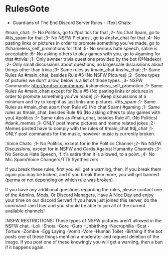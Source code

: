 # RulesGote
- Guardians of The End Discord Server Rules -
 :Text Chats:
 
 #main_chat:
  ;1- No Politics, go to #politics for that
  ;2- No Chat Spam, go to #tts_spam for that
  ;3- No NSFW Pictures , go to #nsfw_chat for that
  ;4- No pasting links or pictures in order to promote something you've made, go to #shameless_self_promotions for that
  ;5- No serious hate speech, satire is acceptable
  ;6- No asking others to play games with you, go to #gaming for that
 #trivia:
  ;1- Only awnser trivia questions provided by the bot (@Nadeko)
  ;2- Only small discussions about questions, no largescale discussions about things other than trivia
  ;3- Same rules as #main_chat
 #nsfw_chat:
  ;1- Same Rules As #main_chat, besides Rule #3 (No NSFW Pictures)
  ;2- Some types of pictures we don't allow, below is a list of those types.
  ;3- NSFW Commands: http://prntscr.com/bmrosi
 #shameless_self_promotion
  ;1- Same Rules As #main_chatt except for Rule #5 (No pasting links or pictures in order to promote something you've made)
  ;2- Keep discussions at a minimum and try to keep it as just links and pictures.
 #tts_spam
  ;1- Same Rules as #main_chat apart from Rule #2 (No chat Spam)
 #gaming
  ;1- Same rules as #main_chat, besides Rule #6 (No asking others to play games with you)
 #politics
  ;1- Same rules as #main_chat, besides Rule #1, (No Politics)
 #dank_memes
  ;1- ONLY post meme pictures and meme related jokes
  ;2- Memes posted have to comply with the rules of #main_chat
 #dj_chat
  ;1- ONLY post commands for the music, however music is currently broken.
 
 :Voice Chats:
  ;1- No Politics, except for in the Politics Channel
  ;2- No NSFW Discussions, except for in NSFW and Cards Against Humanity Channels
  ;3- No Serious Hate Speech, if it's satire than it is allowed, to a point.
  ;4- No Mic Spam/Voice Changers/TTS Synthesizers

If you break these rules, first you will get a warning, then, if you break them again you may be kicked, and if you break them more, you will get banned (perma or not depending on which rule was broken)

If you have any additional questions regarding the rules, please contact one of the Admins, Mods, Or Discord Managers, Have A Nice Day and enjoy your time on our discord Server! If you have just joined this server, do the command .iam User and you should be able to join all of the current available channels!


 :NSFW RESTRICTIONS:
These types of NSFW pictures aren't allowed in the NSFW chat.
-Loli
-Shota
-Gore
-Guro
-Unbirthing
-Necrophilia
-Scat
-Torture
-Zombie
-Egg Laying
-Vomit 
-Vore
-Human Toilet
-Birthing
If the bot posts one of these things mention a moderator and request deletion of the image.
If you post one of these knowingly you will get a warning, then a ban if it happens again.
